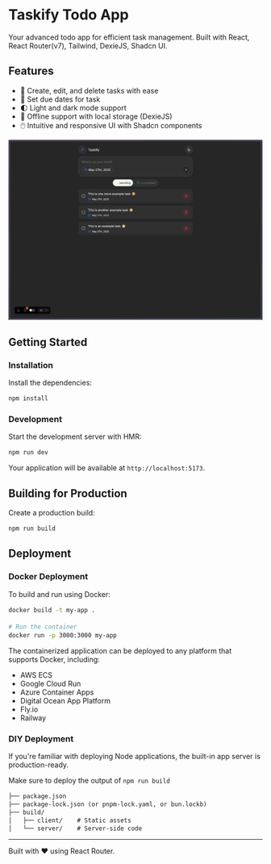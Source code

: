 # Taskify Todo App

Your advanced todo app for efficient task management. Built with React, React Router(v7), Tailwind, DexieJS, Shadcn UI.

## Features

- 📝 Create, edit, and delete tasks with ease
- 📅 Set due dates for task
- 🌓 Light and dark mode support
- 💾 Offline support with local storage (DexieJS)
- 🖱️ Intuitive and responsive UI with Shadcn components

![Taskify App](public/app.png)

## Getting Started

### Installation

Install the dependencies:

```bash
npm install
```

### Development

Start the development server with HMR:

```bash
npm run dev
```

Your application will be available at `http://localhost:5173`.

## Building for Production

Create a production build:

```bash
npm run build
```

## Deployment

### Docker Deployment

To build and run using Docker:

```bash
docker build -t my-app .

# Run the container
docker run -p 3000:3000 my-app
```

The containerized application can be deployed to any platform that supports Docker, including:

- AWS ECS
- Google Cloud Run
- Azure Container Apps
- Digital Ocean App Platform
- Fly.io
- Railway

### DIY Deployment

If you're familiar with deploying Node applications, the built-in app server is production-ready.

Make sure to deploy the output of `npm run build`

```text
├── package.json
├── package-lock.json (or pnpm-lock.yaml, or bun.lockb)
├── build/
│   ├── client/    # Static assets
│   └── server/    # Server-side code
```

---

Built with ❤️ using React Router.
